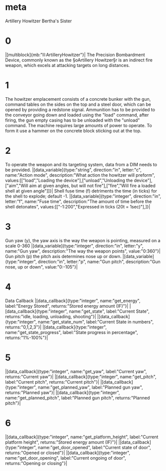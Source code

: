 # meta
Artillery Howitzer
Bertha's Sister

# 0
|[multiblock]{mb:"II:ArtilleryHowitzer"}|
The Precision Bombardment Device, commonly known as the §oArtillery Howitzer§r is an indirect fire weapon, which excels at attacking targets on long distances.

# 1
The howitzer emplacement consists of a concrete bunker with the gun, command tables on the sides on the top and a steel door, which can be opened by providing a redstone signal. 
Ammunition has to be provided to the conveyor going down and loaded using the "load" command, after firing, the gun empty casing has to be unloaded with the "unload" command.
The machine requires large amounts of power to operate. To form it use a hammer on the concrete block sticking out at the top.

# 2
To operate the weapon and its targeting system, data from a DIM needs to be provided.
|[data_variable]{type:"string", direction:"in", letter:"c", name:"Action mode", description:"What action the howitzer will preform", values:[["load","Loading the device"],["unload","Unloading the device"],["aim","Will aim at given angles, but will not fire"],["fire","Will fire a loaded shell at given angle"]]}|
Shell fuse time (f) detriments the time (in ticks) for the shell to explode; default -1.
|[data_variable]{type:"integer", direction:"in", letter:"f", name:"Fuse time", description:"The amount of time before the shell detonates", values:[["-1:200","Expressed in ticks (20t = 1sec)"],]}|

# 3
Gun yaw (y), the yaw axis is the way the weapon is pointing, measured on a scale 0-360
|[data_variable]{type:"integer", direction:"in", letter:"y", name:"Gun yaw", description:"The way the weapon points", value:"0:360"}|
Gun pitch (p) the pitch axis determines nose up or down.
|[data_variable]{type:"integer", direction:"in", letter:"p", name:"Gun pitch", description:"Gun nose, up or down", value:"0:-105"}|

# 4
Data Callback
|[data_callback]{type:"integer", name:"get_energy", label:"Energy Stored", returns:"Stored energy amount (IF)"}|
|[data_callback]{type:"integer", name:"get_state", label:"Current State", returns:"idle, loading, unloading, shooting"}|
|[data_callback]{type:"integer", name:"get_state_num", label:"Current State in numbers", returns:"0,1,2,3"}|
|[data_callback]{type:"integer", name:"get_state_progress", label:"State progress in percentage", returns:"1%-100%"}|

# 5
|[data_callback]{type:"integer", name:"get_yaw", label:"Current yaw", returns:"Current yaw"}|
|[data_callback]{type:"integer", name:"get_pitch", label:"Current pitch", returns:"Current pitch"}|
|[data_callback]{type:"integer", name:"get_planned_yaw", label:"Planned gun yaw", returns:"Planned yaw"}|
|[data_callback]{type:"integer", name:"get_planned_pitch", label:"Planned gun pitch", returns:"Planned pitch"}|

# 6
|[data_callback]{type:"integer", name:"get_platform_height", label:"Current platform height", returns:"Stored energy amount (IF)"}|
|[data_callback]{type:"integer", name:"get_door_opened", label:"Current state of door", returns:"Opened or closed"}|
|[data_callback]{type:"integer", name:"get_door_opening", label:"Current ongoing of door", returns:"Opening or closing"}|
